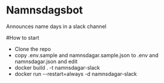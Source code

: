 # Namnsdagsbot
Announces name days in a slack channel

#How to start
* Clone the repo
* copy .env.sample and namnsdagar.sample.json to .env and namnsdagar.json and edit
* docker build . -t namnsdagar-slack
* docker run --restart=always -d namnsdagar-slack
